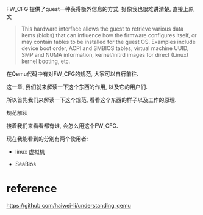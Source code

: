 FW_CFG 提供了guest一种获得额外信息的方式, 好像我也很难讲清楚, 直接上原文

> This hardware interface allows the guest to retrieve various data items
(blobs) that can influence how the firmware configures itself, or may
contain tables to be installed for the guest OS. Examples include device
boot order, ACPI and SMBIOS tables, virtual machine UUID, SMP and NUMA
information, kernel/initrd images for direct (Linux) kernel booting, etc.

在Qemu代码中有对FW_CFG的规范, 大家可以自行前往. 

这一章, 我们就来解读一下这个东西的作用, 以及它的用户们. 

所以首先我们来解读一下这个规范, 看看这个东西的样子以及工作的原理. 

规范解读

接着我们来看看都有谁, 会怎么用这个FW_CFG. 

现在我能看到的分别有两个使用者: 

* linux 虚拟机

* SeaBios

# reference

https://github.com/haiwei-li/understanding_qemu